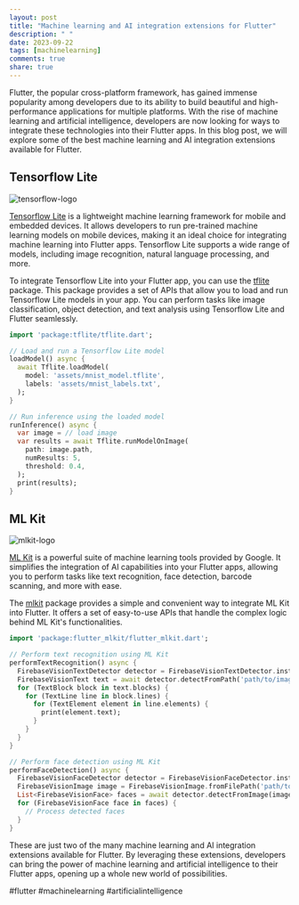 ```yaml
---
layout: post
title: "Machine learning and AI integration extensions for Flutter"
description: " "
date: 2023-09-22
tags: [machinelearning]
comments: true
share: true
---
```


Flutter, the popular cross-platform framework, has gained immense popularity among developers due to its ability to build beautiful and high-performance applications for multiple platforms. With the rise of machine learning and artificial intelligence, developers are now looking for ways to integrate these technologies into their Flutter apps. In this blog post, we will explore some of the best machine learning and AI integration extensions available for Flutter.

## Tensorflow Lite

![tensorflow-logo](https://www.tensorflow.org/images/tf_logo_social.png)

[Tensorflow Lite](https://www.tensorflow.org/lite) is a lightweight machine learning framework for mobile and embedded devices. It allows developers to run pre-trained machine learning models on mobile devices, making it an ideal choice for integrating machine learning into Flutter apps. Tensorflow Lite supports a wide range of models, including image recognition, natural language processing, and more.

To integrate Tensorflow Lite into your Flutter app, you can use the [tflite](https://pub.dev/packages/tflite) package. This package provides a set of APIs that allow you to load and run Tensorflow Lite models in your app. You can perform tasks like image classification, object detection, and text analysis using Tensorflow Lite and Flutter seamlessly.

```dart
import 'package:tflite/tflite.dart';

// Load and run a Tensorflow Lite model
loadModel() async {
  await Tflite.loadModel(
    model: 'assets/mnist_model.tflite',
    labels: 'assets/mnist_labels.txt',
  );
}

// Run inference using the loaded model
runInference() async {
  var image = // load image
  var results = await Tflite.runModelOnImage(
    path: image.path,
    numResults: 5,
    threshold: 0.4,
  );
  print(results);
}
```

## ML Kit

![mlkit-logo](https://thepolyglotdeveloper.com/wp-content/uploads/2019/04/ml_kit_flutter_header.png)

[ML Kit](https://developers.google.com/ml-kit) is a powerful suite of machine learning tools provided by Google. It simplifies the integration of AI capabilities into your Flutter apps, allowing you to perform tasks like text recognition, face detection, barcode scanning, and more with ease.

The [mlkit](https://pub.dev/packages/mlkit) package provides a simple and convenient way to integrate ML Kit into Flutter. It offers a set of easy-to-use APIs that handle the complex logic behind ML Kit's functionalities.

```dart
import 'package:flutter_mlkit/flutter_mlkit.dart';

// Perform text recognition using ML Kit
performTextRecognition() async {
  FirebaseVisionTextDetector detector = FirebaseVisionTextDetector.instance;
  FirebaseVisionText text = await detector.detectFromPath('path/to/image.jpg');
  for (TextBlock block in text.blocks) {
    for (TextLine line in block.lines) {
      for (TextElement element in line.elements) {
        print(element.text);
      }
    }
  }
}

// Perform face detection using ML Kit
performFaceDetection() async {
  FirebaseVisionFaceDetector detector = FirebaseVisionFaceDetector.instance;
  FirebaseVisionImage image = FirebaseVisionImage.fromFilePath('path/to/image.jpg');
  List<FirebaseVisionFace> faces = await detector.detectFromImage(image);
  for (FirebaseVisionFace face in faces) {
    // Process detected faces
  }
}
```

These are just two of the many machine learning and AI integration extensions available for Flutter. By leveraging these extensions, developers can bring the power of machine learning and artificial intelligence to their Flutter apps, opening up a whole new world of possibilities.

#flutter #machinelearning #artificialintelligence